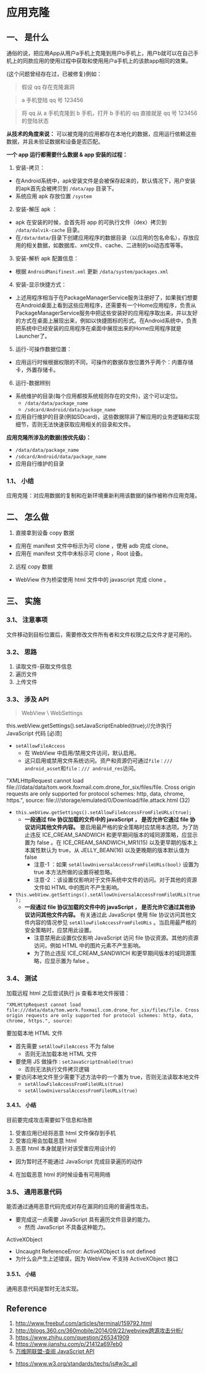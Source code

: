 # 应用克隆

## 一、 是什么
通俗的说，把应用App从用户a手机上克隆到用户b手机上，用户b就可以在自己手机上的同款应用的使用过程中获取和使用用户a手机上的该款app相同的效果。

(这个问题曾经存在过，已被修复)例如：
>假设 qq 存在克隆漏洞

>a 手机登陆 qq 号 123456

>将 qq 从 a 手机克隆到 b 手机，打开 b 手机的 qq 直接就是 qq 号 123456 的登陆状态

**从技术的角度来说：**
可以被克隆的应用都存在本地化的数据，应用运行依赖这些数据，并且未验证数据和设备是否匹配。

**一个 app 运行都需要什么数据 & app 安装的过程：**
1. 安装-拷贝：
  - 在Android系统中，apk安装文件是会被保存起来的，默认情况下，用户安装的apk首先会被拷贝到 `/data/app` 目录下。
  - 系统应用 apk 存放位置 `/system`
2. 安装-解压 apk ：
  - apk 在安装的时候，会首先将 app 的可执行文件（dex）拷贝到 `/data/dalvik-cache` 目录。
  - 在`/data/data/`目录下创建应用程序的数据目录（以应用的包名命名），存放应用的相关数据，如数据库、xml文件、cache、二进制的so动态库等等。
3. 安装-解析 apk 配置信息：
  - 根据 `AndroidManifinest.xml` 更新 `/data/system/packages.xml`
4. 安装-显示快捷方式：
  - 上述用程序相当于在PackageManagerService服务注册好了，如果我们想要在Android桌面上看到这些应用程序，还需要有一个Home应用程序，负责从PackageManagerService服务中把这些安装好的应用程序取出来，并以友好的方式在桌面上展现出来，例如以快捷图标的形式。在Android系统中，负责把系统中已经安装的应用程序在桌面中展现出来的Home应用程序就是Launcher了。
5. 运行-可操作数据位置：
  - 应用运行时候根据权限的不同，可操作的数据存放位置外乎两个：内置存储卡，外置存储卡。
6. 运行-数据辨别
  - 系统维护的目录(每个应用都按系统规则存在的文件)，这个可以定位。
    - `/data/data/package_name`
    - `/sdcard/Android/data/package_name`
  - 应用自行维护的目录(例如SDcard)，这些数据除非了解应用的业务逻辑和实现细节，否则无法快速获取应用相关的目录和文件。

**应用克隆所涉及的数据(按优先级)：**
- `/data/data/package_name`
- `/sdcard/Android/data/package_name`
- 应用自行维护的目录

### 1.1、 小结
应用克隆：对应用数据的复制和在新环境重新利用该数据的操作被称作应用克隆。

## 二、 怎么做
1. 直接拿到设备 copy 数据
  - 应用在 manifest 文件中标示为可 clone ，使用 adb 完成 clone。
  - 应用在 manifest 文件中未标示可 clone ，Root 设备。
2. 远程 copy 数据
  - WebView 作为桥梁使用 html 文件中的 javascript 完成 clone 。

## 三、 实施
### 3.1、 注意事项
文件移动到目标位置后，需要修改文件所有者和文件权限之后文件才是可用的。

### 3.2、 思路
1. 读取文件-获取文件信息
2. 遍历文件
3. 上传文件

### 3.3、 涉及 API
> WebView \ WebSettings

this.webView.getSettings().setJavaScriptEnabled(true);//允许执行 JavaScript 代码 [必须]

- `setAllowFileAccess`
  - 在 WebView 中启用/禁用文件访问，默认启用。
  - 这只启用或禁用文件系统访问。资产和资源仍可通过`file：/// android_asset`和`file：/// android_res`访问。

"XMLHttpRequest cannot load file:///data/data/tom.work.foxmail.com.drone_for_six/files/file. Cross origin requests are only supported for protocol schemes: http, data, chrome, https.", source: file:///storage/emulated/0/Download/file.attack.html (32)
- `this.webView.getSettings().setAllowFileAccessFromFileURLs(true);`
  - **一段通过 file 协议加载的文件中的 javaScript ， 是否允许它通过 file 协议访问其他文件内容。** 要启用最严格的安全策略时应禁用本选项。为了防止违反 ICE_CREAM_SANDWICH 和更早期间版本的域同源策略，应显示置为 false 。在 ICE_CREAM_SANDWICH_MR1(15) 以及更早期的版本上本属性默认为 true，从 JELLY_BEAN(16) 以及更晚期的版本默认值为 false
    - 注意-1 ：如果 `setAllowUniversalAccessFromFileURLs(bool)` 设置为 true 本方法所做的设置将被忽略。
    - 注意-2 ：该设置仅影响对于文件系统中文件的访问。对于其他的资源文件如 HTML 中的图片不产生影响。
- `this.webView.getSettings().setAllowUniversalAccessFromFileURLs(true);`
  - **一段通过 file 协议加载的文件中的 javaScript ， 是否允许它通过其他协议访问其他文件内容。** 有关通过此 JavaScript 使用 file 协议访问其他文件内容的情况参见 `setAllowFileAccessFromFileURLs` 。当启用最严格的安全策略时，应禁用此设置。
    - 注意禁用此设置仅仅影响 JavaScript 访问 file 协议资源。其他的资源访问，例如 HTML 中的图片元素不产生影响。
    - 为了防止违反 ICE_CREAM_SANDWICH 和更早期间版本的域同源策略，应显示置为 false 。


### 3.4、 测试
加载远程 html 之后尝试执行 js 查看本地文件报错：
```
"XMLHttpRequest cannot load file:///data/data/tom.work.foxmail.com.drone_for_six/files/file. Cross origin requests are only supported for protocol schemes: http, data, chrome, https.", source:
```

要加载本地 HTML 文件
- 首先需要 `setAllowFileAccess` 不为 false
  - 否则无法加载本地 HTML 文件
- 要使用 JS 做操作 : `setJavaScriptEnabled(true)`
  - 否则无法执行文件拷贝逻辑
- 要访问本地文件至少需要下述方法中的一个置为 true，否则无法读取本地文件
  - `setAllowFileAccessFromFileURLs(true)`
  - `setAllowUniversalAccessFromFileURLs(true)`

#### 3.4.1、 小结
目前要完成攻击需要如下信息和场景
1. 受害应用已经将恶意 html 文件保存到手机
2. 受害应用会加载恶意 html
3. 恶意 html 本身就是针对该受害应用设计的
  - 因为暂时还不能通过 JavaScript 完成目录遍历的动作
4. 在加载恶意 html 的时候设备有可用网络

### 3.5、 通用恶意代码
能否通过通用恶意代码完成对存在漏洞的应用的普遍性攻击。
- 要完成这一点需要 JavaScript 具有遍历文件目录的能力。
  - 然而 JavaScript 不具备这种能力。

ActiveXObject
- Uncaught ReferenceError: ActiveXObject is not defined
- 为什么会产生上述错误，因为 WebView 不支持 ActiveXObject 接口

#### 3.5.1、 小结
通用恶意代码是暂时无法实现。

## Reference
1. http://www.freebuf.com/articles/terminal/159792.html
2. http://blogs.360.cn/360mobile/2014/09/22/webview跨源攻击分析/
3. https://www.zhihu.com/question/265341909
4. https://www.jianshu.com/p/21412a697eb0
5. [万维网联盟-查阅 JavaScript API](https://www.w3.org/standards/webdesign/script.html)
  - https://www.w3.org/standards/techs/js#w3c_all
